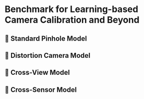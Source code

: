 # Benchmark for Learning-based Camera Calibration and Beyond

## :circus_tent: Standard Pinhole Model 

## :circus_tent: Distortion Camera Model 

## :circus_tent: Cross-View Model

## :circus_tent: Cross-Sensor Model
